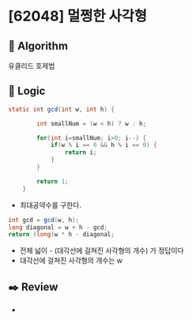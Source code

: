 # [62048] 멀쩡한 사각형

## :pushpin: **Algorithm**

유클리드 호제법

## :round_pushpin: **Logic**

```java
static int gcd(int w, int h) {

		int smallNum = (w < h) ? w : h;

		for(int i=smallNum; i>0; i--) {
			if(w % i == 0 && h % i == 0) {
				return i;
			}
		}

		return 1;
	}
```

- 최대공약수를 구한다.

```java
int gcd = gcd(w, h);
long diagonal = w + h - gcd;
return (long)w * h - diagonal;
```

- 전체 넓이 - (대각선에 걸쳐진 사각형의 개수) 가 정답이다
- 대각선에 걸쳐진 사각형의 개수는 w

## :black_nib: **Review**

-
